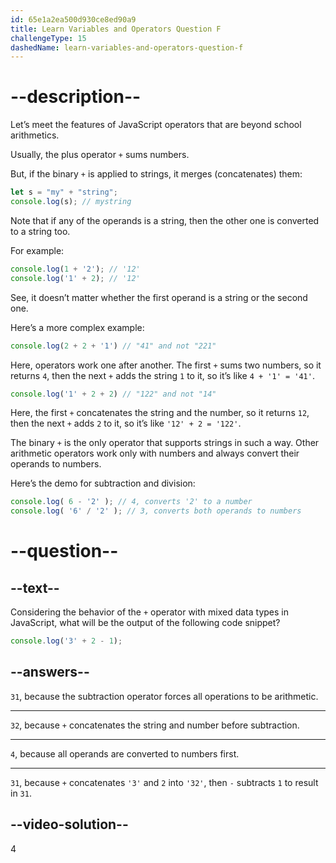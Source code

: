 ```yaml
---
id: 65e1a2ea500d930ce8ed90a9
title: Learn Variables and Operators Question F
challengeType: 15
dashedName: learn-variables-and-operators-question-f
---
```

# --description--

Let’s meet the features of JavaScript operators that are beyond school arithmetics.

Usually, the plus operator `+` sums numbers.

But, if the binary `+` is applied to strings, it merges (concatenates) them:

```js
let s = "my" + "string";
console.log(s); // mystring
```

Note that if any of the operands is a string, then the other one is converted to a string too.

For example:

```js
console.log(1 + '2'); // '12'
console.log('1' + 2); // '12'
```

See, it doesn’t matter whether the first operand is a string or the second one.

Here’s a more complex example:

```js
console.log(2 + 2 + '1') // "41" and not "221"
```

Here, operators work one after another. The first `+` sums two numbers, so it returns `4`, then the next `+`   adds the string `1` to it, so it’s like `4 + '1' = '41'`.

```js
console.log('1' + 2 + 2) // "122" and not "14"
```

Here, the first `+` concatenates the string and the number, so it returns `12`, then the next `+` adds `2` to it, so it’s like `'12' + 2 = '122'`.

The binary `+` is the only operator that supports strings in such a way. Other arithmetic operators work only with numbers and always convert their operands to numbers.

Here’s the demo for subtraction and division:

```js
console.log( 6 - '2' ); // 4, converts '2' to a number
console.log( '6' / '2' ); // 3, converts both operands to numbers
```

# --question--

## --text--
Considering the behavior of the `+` operator with mixed data types in JavaScript, what will be the output of the following code snippet?

```js
console.log('3' + 2 - 1);
```

## --answers--

`31`, because the subtraction operator forces all operations to be arithmetic.

---

`32`, because `+` concatenates the string and number before subtraction.

---

`4`, because all operands are converted to numbers first.

---

`31`, because `+` concatenates `'3'` and `2` into `'32'`, then `-` subtracts `1` to result in `31`.


## --video-solution--

4
